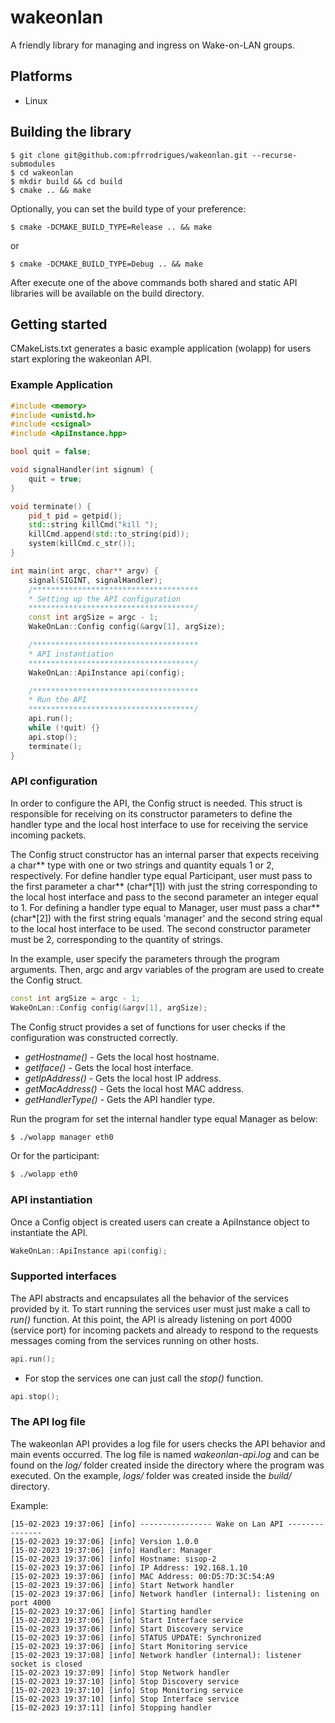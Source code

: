 # wakeonlan
A friendly library for managing and ingress on Wake-on-LAN groups.

## Platforms
* Linux

## Building the library
```console
$ git clone git@github.com:pfrrodrigues/wakeonlan.git --recurse-submodules
$ cd wakeonlan
$ mkdir build && cd build
$ cmake .. && make
```

Optionally, you can set the build type of your preference:
```console
$ cmake -DCMAKE_BUILD_TYPE=Release .. && make
```
or
```console
$ cmake -DCMAKE_BUILD_TYPE=Debug .. && make
```

After execute one of the above commands both shared and static API libraries will
be available on the build directory.

## Getting started
CMakeLists.txt generates a basic example application (wolapp) for users start 
exploring the wakeonlan API.

### Example Application
```c++
#include <memory>
#include <unistd.h>
#include <csignal>
#include <ApiInstance.hpp>

bool quit = false;

void signalHandler(int signum) {
    quit = true;
}

void terminate() { 
    pid_t pid = getpid();
    std::string killCmd("kill ");
    killCmd.append(std::to_string(pid));
    system(killCmd.c_str());
}

int main(int argc, char** argv) {
    signal(SIGINT, signalHandler);
    /*************************************
    * Setting up the API configuration
    *************************************/
    const int argSize = argc - 1;
    WakeOnLan::Config config(&argv[1], argSize);

    /*************************************
    * API instantiation
    *************************************/
    WakeOnLan::ApiInstance api(config);

    /*************************************
    * Run the API
    *************************************/
    api.run();
    while (!quit) {}
    api.stop();
    terminate();
}
```

### API configuration
In order to configure the API, the Config struct is needed. This struct is
responsible for receiving on its constructor parameters to define the 
handler type and the local host interface to use for receiving the service 
incoming packets.

The Config struct constructor has an internal parser that expects receiving a
char** type with one or two strings and quantity equals 1 or 2, respectively. For 
define handler type equal Participant, user must pass to the first parameter a char** (char*[1]) 
with just the string corresponding to the local host interface and pass to the second 
parameter an integer equal to 1. For defining a handler type equal to Manager, user 
must pass a char** (char*[2]) with the first string equals 'manager' and the second 
string equal to the local host interface to be used. The second constructor parameter 
must be 2, corresponding to the quantity of strings.


In the example, user specify the parameters through the program arguments. 
Then, argc and argv variables of the program are used to create the Config struct.
```c++
const int argSize = argc - 1;
WakeOnLan::Config config(&argv[1], argSize);
```

The Config struct provides a set of functions for user checks if the configuration was constructed correctly.
* _getHostname()_ - Gets the local host hostname.
* _getIface()_ - Gets the local host interface.
* _getIpAddress()_ - Gets the local host IP address.
* _getMacAddress()_ - Gets the local host MAC address.
* _getHandlerType()_ - Gets the API handler type.

Run the program for set the internal handler type equal Manager as below:
```bash
$ ./wolapp manager eth0
```

Or for the participant:
```bash
$ ./wolapp eth0
```

### API instantiation
Once a Config object is created users can create a ApiInstance object to instantiate the API.
```c++
WakeOnLan::ApiInstance api(config);
```

### Supported interfaces
The API abstracts and encapsulates all the behavior of the services provided by it. To start running 
the services user must just make a call to _run()_ function. At this point, the API is already listening 
on port 4000 (service port) for incoming packets and already to respond to the requests messages coming 
from the services running on other hosts.

```c++
api.run();
```
* For stop the services one can just call the _stop()_ function.
```c++
api.stop();
```

### The API log file
The wakeonlan API provides a log file for users checks the API behavior and main events occurred. The 
log file is named _wakeonlan-api.log_ and can be found on the _log/_ folder created inside the 
directory where the program was executed. On the example, _logs/_ folder was created inside the
_build/_ directory.

Example:
```
[15-02-2023 19:37:06] [info] ---------------- Wake on Lan API ---------------
[15-02-2023 19:37:06] [info] Version 1.0.0
[15-02-2023 19:37:06] [info] Handler: Manager
[15-02-2023 19:37:06] [info] Hostname: sisop-2
[15-02-2023 19:37:06] [info] IP Address: 192.168.1.10
[15-02-2023 19:37:06] [info] MAC Address: 00:D5:7D:3C:54:A9
[15-02-2023 19:37:06] [info] Start Network handler
[15-02-2023 19:37:06] [info] Network handler (internal): listening on port 4000
[15-02-2023 19:37:06] [info] Starting handler
[15-02-2023 19:37:06] [info] Start Interface service
[15-02-2023 19:37:06] [info] Start Discovery service
[15-02-2023 19:37:06] [info] STATUS UPDATE: Synchronized
[15-02-2023 19:37:06] [info] Start Monitoring service
[15-02-2023 19:37:08] [info] Network handler (internal): listener socket is closed
[15-02-2023 19:37:09] [info] Stop Network handler
[15-02-2023 19:37:10] [info] Stop Discovery service
[15-02-2023 19:37:10] [info] Stop Monitoring service
[15-02-2023 19:37:10] [info] Stop Interface service
[15-02-2023 19:37:11] [info] Stopping handler
```